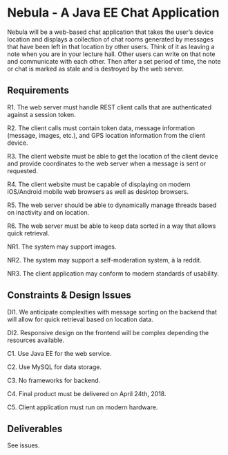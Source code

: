 # Nebula - A Java EE Chat Application

Nebula will be a web-based chat application that takes the user’s device location
and displays a collection of chat rooms generated by messages that have been left in
that location by other users. Think of it as leaving a note when you are in your lecture
hall. Other users can write on that note and communicate with each other. Then after a
set period of time, the note or chat is marked as stale and is destroyed by the web
server.

## Requirements
R1. The web server must handle REST client calls that are authenticated against a
session token.

R2. The client calls must contain token data, message information (message,
images, etc.), and GPS location information from the client device.

R3. The client website must be able to get the location of the client device and
provide coordinates to the web server when a message is sent or requested.

R4. The client website must be capable of displaying on modern iOS/Android mobile
web browsers as well as desktop browsers.

R5. The web server should be able to dynamically manage threads based on
inactivity and on location.

R6. The web server must be able to keep data sorted in a way that allows quick
retrieval.

NR1. The system may support images.

NR2. The system may support a self-moderation system, à la reddit.

NR3. The client application may conform to modern standards of usability.

## Constraints & Design Issues
DI1. We anticipate complexities with message sorting on the backend that will allow
for quick retrieval based on location data.

DI2. Responsive design on the frontend will be complex depending the resources
available.

C1. Use Java EE for the web service.

C2. Use MySQL for data storage.

C3. No frameworks for backend.

C4. Final product must be delivered on April 24th, 2018.

C5. Client application must run on modern hardware.

## Deliverables

See issues.